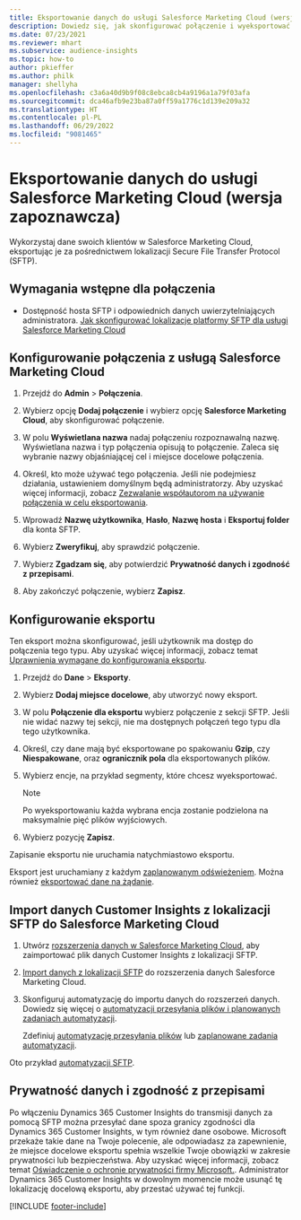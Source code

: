 ```yaml
---
title: Eksportowanie danych do usługi Salesforce Marketing Cloud (wersja zapoznawcza)
description: Dowiedz się, jak skonfigurować połączenie i wyeksportować je do usługi Salesforce Marketing Cloud.
ms.date: 07/23/2021
ms.reviewer: mhart
ms.subservice: audience-insights
ms.topic: how-to
author: pkieffer
ms.author: philk
manager: shellyha
ms.openlocfilehash: c3a6a40d9b9f08c8ebca8cb4a9196a1a79f03afa
ms.sourcegitcommit: dca46afb9e23ba87a0ff59a1776c1d139e209a32
ms.translationtype: HT
ms.contentlocale: pl-PL
ms.lasthandoff: 06/29/2022
ms.locfileid: "9081465"
---
```

# <a name="export-data-to-salesforce-marketing-cloud-preview"></a>Eksportowanie danych do usługi Salesforce Marketing Cloud (wersja zapoznawcza)

Wykorzystaj dane swoich klientów w Salesforce Marketing Cloud, eksportując je za pośrednictwem lokalizacji Secure File Transfer Protocol (SFTP).

## <a name="prerequisites-for-connection"></a>Wymagania wstępne dla połączenia

- Dostępność hosta SFTP i odpowiednich danych uwierzytelniających administratora. [Jak skonfigurować lokalizacje platformy SFTP dla usługi Salesforce Marketing Cloud](https://help.salesforce.com/articleView?id=sf.mc_es_configure_enhanced_ftp.htm&type=5) 

## <a name="set-up-the-connection-to-salesforce-marketing-cloud"></a>Konfigurowanie połączenia z usługą Salesforce Marketing Cloud

1. Przejdź do **Admin** > **Połączenia**.

1. Wybierz opcję **Dodaj połączenie** i wybierz opcję **Salesforce Marketing Cloud**, aby skonfigurować połączenie.

1. W polu **Wyświetlana nazwa** nadaj połączeniu rozpoznawalną nazwę. Wyświetlana nazwa i typ połączenia opisują to połączenie. Zaleca się wybranie nazwy objaśniającej cel i miejsce docelowe połączenia.

1. Określ, kto może używać tego połączenia. Jeśli nie podejmiesz działania, ustawieniem domyślnym będą administratorzy. Aby uzyskać więcej informacji, zobacz [Zezwalanie współautorom na używanie połączenia w celu eksportowania](connections.md#allow-contributors-to-use-a-connection-for-exports).

1. Wprowadź **Nazwę użytkownika**, **Hasło**, **Nazwę hosta** i **Eksportuj folder** dla konta SFTP.

1. Wybierz **Zweryfikuj**, aby sprawdzić połączenie.

1. Wybierz **Zgadzam się**, aby potwierdzić **Prywatność danych i zgodność z przepisami**.

1. Aby zakończyć połączenie, wybierz **Zapisz**.

## <a name="configure-an-export"></a>Konfigurowanie eksportu

Ten eksport można skonfigurować, jeśli użytkownik ma dostęp do połączenia tego typu. Aby uzyskać więcej informacji, zobacz temat [Uprawnienia wymagane do konfigurowania eksportu](export-destinations.md#set-up-a-new-export).

1. Przejdź do **Dane** > **Eksporty**.

1. Wybierz **Dodaj miejsce docelowe**, aby utworzyć nowy eksport.

1. W polu **Połączenie dla eksportu** wybierz połączenie z sekcji SFTP. Jeśli nie widać nazwy tej sekcji, nie ma dostępnych połączeń tego typu dla tego użytkownika.

1. Określ, czy dane mają być eksportowane po spakowaniu **Gzip**, czy **Niespakowane**, oraz **ogranicznik pola** dla eksportowanych plików.

1. Wybierz encje, na przykład segmenty, które chcesz wyeksportować.

   > [!NOTE]
   > Po wyeksportowaniu każda wybrana encja zostanie podzielona na maksymalnie pięć plików wyjściowych. 

1. Wybierz pozycję **Zapisz**.

Zapisanie eksportu nie uruchamia natychmiastowo eksportu.

Eksport jest uruchamiany z każdym [zaplanowanym odświeżeniem](system.md#schedule-tab). Można również [eksportować dane na żądanie](export-destinations.md#run-exports-on-demand). 

## <a name="import-customer-insights-data-from-sftp-location-to-salesforce-marketing-cloud"></a>Import danych Customer Insights z lokalizacji SFTP do Salesforce Marketing Cloud

1. Utwórz [rozszerzenia danych w Salesforce Marketing Cloud](https://help.salesforce.com/articleView?id=sf.mc_es_create_data_extension.htm&type=5), aby zaimportować plik danych Customer Insights z lokalizacji SFTP.

2. [Import danych z lokalizacji SFTP](https://help.salesforce.com/articleView?id=sf.mc_es_import_data_extension_classic.htm&type=5) do rozszerzenia danych Salesforce Marketing Cloud. 

3. Skonfiguruj automatyzację do importu danych do rozszerzeń danych. Dowiedz się więcej o [automatyzacji przesyłania plików i planowanych zadaniach automatyzacji](https://help.salesforce.com/articleView?id=sf.mc_as_triggered_automations.htm&type=5).

   Zdefiniuj [automatyzację przesyłania plików](https://help.salesforce.com/articleView?id=sf.mc_as_define_a_triggered_automation.htm&type=5) lub [zaplanowane zadania automatyzacji](https://help.salesforce.com/articleView?id=sf.mc_as_define_a_scheduled_automation.htm&type=5). 

Oto przykład [automatyzacji SFTP](https://help.salesforce.com/articleView?id=sf.mc_as_ftp_and_triggered_automation_scenario.htm&type=5).

## <a name="data-privacy-and-compliance"></a>Prywatność danych i zgodność z przepisami

Po włączeniu Dynamics 365 Customer Insights do transmisji danych za pomocą SFTP można przesyłać dane spoza granicy zgodności dla Dynamics 365 Customer Insights, w tym również dane osobowe. Microsoft przekaże takie dane na Twoje polecenie, ale odpowiadasz za zapewnienie, że miejsce docelowe eksportu spełnia wszelkie Twoje obowiązki w zakresie prywatności lub bezpieczeństwa. Aby uzyskać więcej informacji, zobacz temat [Oświadczenie o ochronie prywatności firmy Microsoft.](https://go.microsoft.com/fwlink/?linkid=396732).
Administrator Dynamics 365 Customer Insights w dowolnym momencie może usunąć tę lokalizację docelową eksportu, aby przestać używać tej funkcji.

[!INCLUDE [footer-include](includes/footer-banner.md)]
